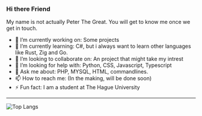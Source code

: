 ### Hi there Friend
My name is not actually Peter The Great. You will get to know me once we get in touch.

- 🔭 I’m currently working on: Some projects
- 🌱 I’m currently learning: C#, but i always want to learn other languages like Rust, Zig and Go.
- 👯 I’m looking to collaborate on: An project that might take my intrest
- 🤔 I’m looking for help with: Python, CSS, Javascript, Typescript
- 💬 Ask me about: PHP, MYSQL, HTML, commandlines.
- 📫 How to reach me: (In the making, will be done soon)
- ⚡ Fun fact: I am a student at The Hague University

---------------
  ![Top Langs](https://github-readme-stats.vercel.app/api/top-langs/?username=Peter-The-Great&layout=compact&theme=radical)
